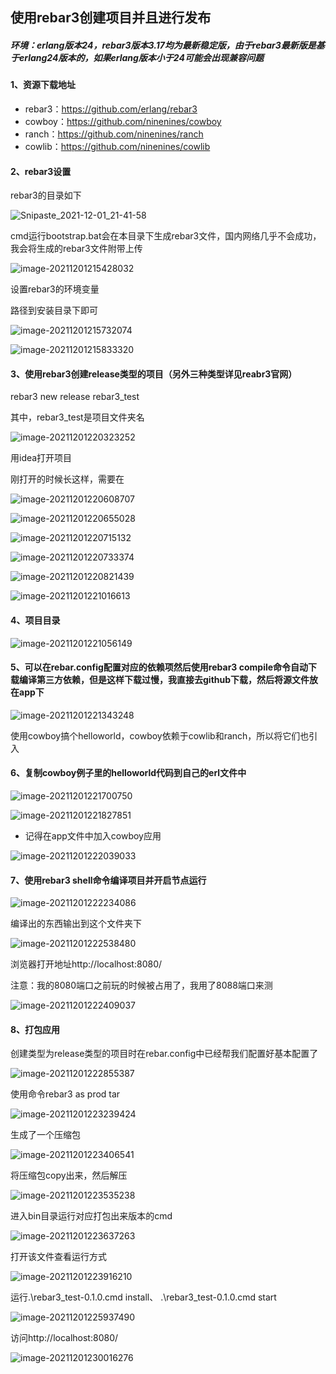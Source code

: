 ## 使用rebar3创建项目并且进行发布

##### 环境：erlang版本24，rebar3版本3.17均为最新稳定版，由于rebar3最新版是基于erlang24版本的，如果erlang版本小于24可能会出现兼容问题

#### 1、资源下载地址

- rebar3：https://github.com/erlang/rebar3
- cowboy：https://github.com/ninenines/cowboy
- ranch：https://github.com/ninenines/ranch
- cowlib：https://github.com/ninenines/cowlib

#### 2、rebar3设置

rebar3的目录如下

![Snipaste_2021-12-01_21-41-58](.\Snipaste_2021-12-01_21-41-58.jpg)

cmd运行bootstrap.bat会在本目录下生成rebar3文件，国内网络几乎不会成功，我会将生成的rebar3文件附带上传

![image-20211201215428032](.\image-20211201215428032.png)

设置rebar3的环境变量

路径到安装目录下即可

![image-20211201215732074](.\image-20211201215732074.png)

![image-20211201215833320](.\image-20211201215833320.png)

#### 3、使用rebar3创建release类型的项目（另外三种类型详见reabr3官网）

rebar3 new release rebar3_test

其中，rebar3_test是项目文件夹名

![image-20211201220323252](.\image-20211201220323252.png)

用idea打开项目

刚打开的时候长这样，需要在

![image-20211201220608707](.\image-20211201220608707.png)

![image-20211201220655028](.\image-20211201220655028.png)

![image-20211201220715132](.\image-20211201220715132.png)

![image-20211201220733374](.\image-20211201220733374.png)

![image-20211201220821439](.\image-20211201220821439.png)

![image-20211201221016613](.\image-20211201221016613.png)

#### 4、项目目录

![image-20211201221056149](.\image-20211201221056149.png)

#### 5、可以在rebar.config配置对应的依赖项然后使用rebar3 compile命令自动下载编译第三方依赖，但是这样下载过慢，我直接去github下载，然后将源文件放在app下

![image-20211201221343248](.\image-20211201221343248.png)

使用cowboy搞个helloworld，cowboy依赖于cowlib和ranch，所以将它们也引入

#### 6、复制cowboy例子里的helloworld代码到自己的erl文件中

![image-20211201221700750](.\image-20211201221700750.png)

![image-20211201221827851](.\image-20211201221827851.png)

- 记得在app文件中加入cowboy应用

![image-20211201222039033](.\image-20211201222039033.png)

#### 7、使用rebar3 shell命令编译项目并开启节点运行

![image-20211201222234086](.\image-20211201222234086.png)

编译出的东西输出到这个文件夹下

![image-20211201222538480](C:\Users\qiu\AppData\Roaming\Typora\typora-user-images\image-20211201222538480.png)

浏览器打开地址http://localhost:8080/

注意：我的8080端口之前玩的时候被占用了，我用了8088端口来测

![image-20211201222409037](.\image-20211201222409037.png)

#### 8、打包应用

创建类型为release类型的项目时在rebar.config中已经帮我们配置好基本配置了

![image-20211201222855387](.\image-20211201222855387.png)

使用命令rebar3 as prod tar

![image-20211201223239424](.\image-20211201223239424.png)

生成了一个压缩包

![image-20211201223406541](.\image-20211201223406541.png)

将压缩包copy出来，然后解压

![image-20211201223535238](.\image-20211201223535238.png)

进入bin目录运行对应打包出来版本的cmd

![image-20211201223637263](.\image-20211201223637263.png)

打开该文件查看运行方式

![image-20211201223916210](.\image-20211201223916210.png)

运行.\rebar3_test-0.1.0.cmd install、 .\rebar3_test-0.1.0.cmd start

![image-20211201225937490](C:\Users\qiu\AppData\Roaming\Typora\typora-user-images\image-20211201225937490.png)

访问http://localhost:8080/

![image-20211201230016276](C:\Users\qiu\AppData\Roaming\Typora\typora-user-images\image-20211201230016276.png)
